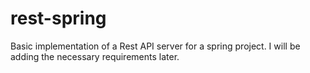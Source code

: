 # rest-spring

Basic implementation of a Rest API server for a spring project. I will be adding the necessary requirements later.
